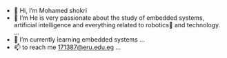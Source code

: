 - 👋 Hi, I’m Mohamed shokri 
- 👀 I’m He is very passionate about the study of embedded systems, 
artificial intelligence and everything related to robotics🤖 and technology.  ...
- 🌱 I’m currently learning embedded systems ...
- 📫 to reach me 
     171387@eru.edu.eg ...

<!---
Mshokri99/Mshokri99 is a ✨ special ✨ repository because its `README.md` (this file) appears on your GitHub profile.
You can click the Preview link to take a look at your changes.
--->
